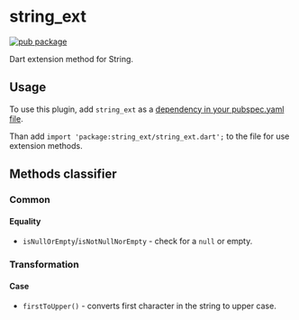 # string_ext

[![pub package](https://img.shields.io/pub/v/string_ext)](https://pub.dartlang.org/packages/string_ext)

Dart extension method for String.

## Usage

To use this plugin, add `string_ext` as a [dependency in your pubspec.yaml file](https://flutter.dev/platform-plugins/).

Than add `import 'package:string_ext/string_ext.dart';` to the file for use extension methods.


## Methods classifier

### Common

#### Equality

* `isNullOrEmpty`/`isNotNullNorEmpty` - check for a `null` or empty.

### Transformation

#### Case 

* `firstToUpper()` - converts first character in the string to upper case.
